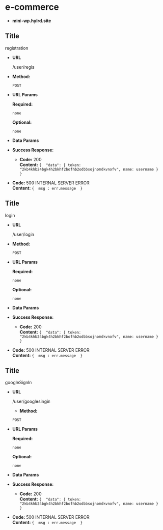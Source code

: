 # e-commerce


* **mini-wp.hylrd.site**

  
**Title**
----
registration


* **URL**

  /user/regis

* **Method:**

  `POST`
  
*  **URL Params**


   **Required:**
 
   `none`

   **Optional:**
 
   `none`

* **Data Params**


* **Success Response:**
  

  * **Code:** 200 <br />
    **Content:** `{ 
        "data": {
            token: "2kb4khb24bgk4h2bkhf2bofhb2odbbsojnomdkvnofv",
            name: username
        } 
    }`
 
* **Code:** 500 INTERNAL SERVER ERROR <br />
    **Content:** `{ 
       msg : err.message 
        }`
    

**Title**
----
  login

* **URL**

  /user/login

* **Method:**

  `POST`
  
*  **URL Params**


   **Required:**
 
   `none`

   **Optional:**
 
   `none`

* **Data Params**


* **Success Response:**
  

  * **Code:** 200 <br />
    **Content:** `{ 
        "data": {
            token: "2kb4khb24bgk4h2bkhf2bofhb2odbbsojnomdkvnofv",
            name: username
        } 
    }`
 
* **Code:** 500 INTERNAL SERVER ERROR <br />
    **Content:** `{ 
       msg : err.message 
        }`
    

**Title**
----
  googleSignIn

* **URL**

  /user/googlesingin

  * **Method:**

  `POST`
  
*  **URL Params**


   **Required:**
 
   `none`

   **Optional:**
 
   `none`

* **Data Params**


* **Success Response:**
  

  * **Code:** 200 <br />
    **Content:** `{ 
        "data": {
            token: "2kb4khb24bgk4h2bkhf2bofhb2odbbsojnomdkvnofv",
            name: username
        } 
    }`
 
* **Code:** 500 INTERNAL SERVER ERROR <br />
    **Content:** `{ 
       msg : err.message 
        }`


